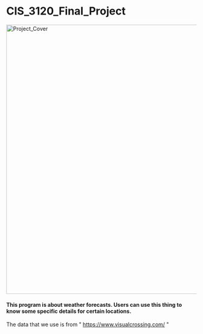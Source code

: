 ﻿# CIS_3120_Final_Project
<img width="712" alt="Project_Cover" src="https://github.com/user-attachments/assets/becbeb4a-8180-4b87-b2d7-c41f3f5e57de" />

#### This program is about weather forecasts. Users can use this thing to know some specific details for certain locations.
The data that we use is from " https://www.visualcrossing.com/ "
